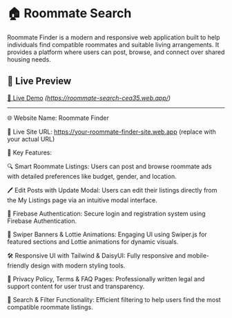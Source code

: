 


# 🏠 Roommate Search

Roommate Finder is a modern and responsive web application built to help individuals find compatible roommates and suitable living arrangements. It provides a platform where users can post, browse, and connect over shared housing needs.

## 🔑 Live Preview

[🔗 Live Demo](#) *(https://roommate-search-cea35.web.app/)*

---

🌐 Website Name: Roommate Finder

🔗 Live Site URL: https://your-roommate-finder-site.web.app (replace with your actual URL)

🚀 Key Features:

🔍 Smart Roommate Listings: Users can post and browse roommate ads with detailed preferences like budget, gender, and location.

🖊️ Edit Posts with Update Modal: Users can edit their listings directly from the My Listings page via an intuitive modal interface.

🔐 Firebase Authentication: Secure login and registration system using Firebase Authentication.

📸 Swiper Banners & Lottie Animations: Engaging UI using Swiper.js for featured sections and Lottie animations for dynamic visuals.

🛠️ Responsive UI with Tailwind & DaisyUI: Fully responsive and mobile-friendly design with modern styling tools.

📄 Privacy Policy, Terms & FAQ Pages: Professionally written legal and support content for user trust and transparency.

🎯 Search & Filter Functionality: Efficient filtering to help users find the most compatible roommate listings.


